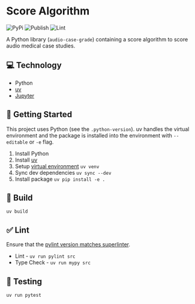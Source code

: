 # Score Algorithm

![PyPi][pypi-badge] ![Publish][publish-badge] ![Lint][lint-badge]

A Python library (`audio-case-grade`) containing a score algorithm to score audio medical case studies.

## 💻 Technology

- Python
- [uv][uv]
- [Jupyter][jupyter]

## 🚀 Getting Started

This project uses Python (see the `.python-version`). uv handles the virtual environment and the package is installed into the environment with `--editable` or `-e` flag.

1. Install Python
2. Install [uv][uv-install]
3. Setup [virtual environment][uv-venv] `uv venv`
4. Sync dev dependencies `uv sync --dev`
5. Install package `uv pip install -e .`

## 🧱 Build

`uv build`

## ✅ Lint

Ensure that the [pylint version matches superlinter][superlinter-pylint].

- Lint - `uv run pylint src`
- Type Check - `uv run mypy src`

## 🧪 Testing

`uv run pytest`

<!-- Relative Links -->

[pypi-badge]: https://img.shields.io/pypi/v/audio-case-grade
[publish-badge]: https://github.com/audio-case-grade/Algorithms/actions/workflows/publish.yml/badge.svg
[lint-badge]: https://github.com/audio-case-grade/Algorithms/actions/workflows/lint.yml/badge.svg
[jupyter]: https://jupyter.org/
[uv]: https://docs.astral.sh/uv/
[uv-install]: https://docs.astral.sh/uv/getting-started/installation/
[uv-venv]: https://docs.astral.sh/uv/pip/environments/
[superlinter-pylint]: https://github.com/super-linter/super-linter/blob/v7.2.0/dependencies/python/pylint.txt
